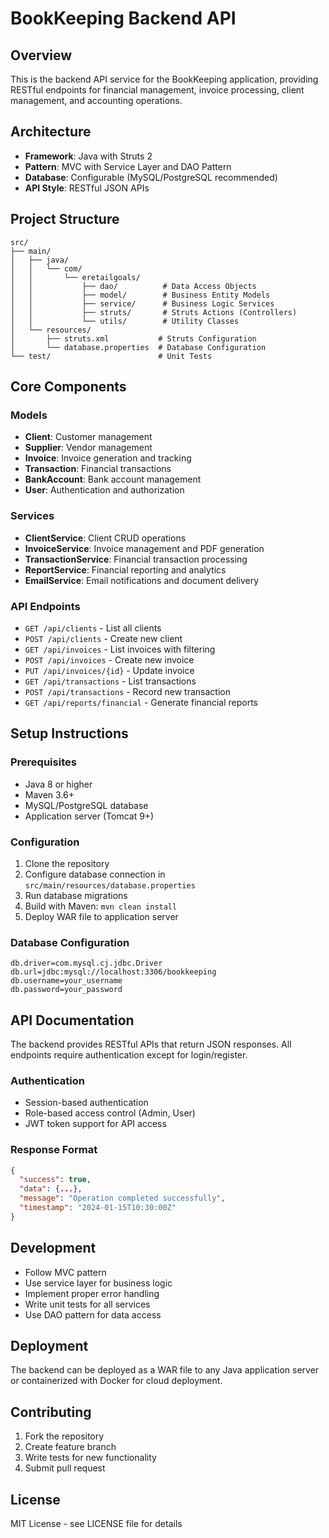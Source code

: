 # BookKeeping Backend API

## Overview
This is the backend API service for the BookKeeping application, providing RESTful endpoints for financial management, invoice processing, client management, and accounting operations.

## Architecture
- **Framework**: Java with Struts 2
- **Pattern**: MVC with Service Layer and DAO Pattern
- **Database**: Configurable (MySQL/PostgreSQL recommended)
- **API Style**: RESTful JSON APIs

## Project Structure
```
src/
├── main/
│   ├── java/
│   │   └── com/
│   │       └── eretailgoals/
│   │           ├── dao/          # Data Access Objects
│   │           ├── model/        # Business Entity Models
│   │           ├── service/      # Business Logic Services
│   │           ├── struts/       # Struts Actions (Controllers)
│   │           └── utils/        # Utility Classes
│   └── resources/
│       ├── struts.xml           # Struts Configuration
│       └── database.properties  # Database Configuration
└── test/                        # Unit Tests
```

## Core Components

### Models
- **Client**: Customer management
- **Supplier**: Vendor management  
- **Invoice**: Invoice generation and tracking
- **Transaction**: Financial transactions
- **BankAccount**: Bank account management
- **User**: Authentication and authorization

### Services
- **ClientService**: Client CRUD operations
- **InvoiceService**: Invoice management and PDF generation
- **TransactionService**: Financial transaction processing
- **ReportService**: Financial reporting and analytics
- **EmailService**: Email notifications and document delivery

### API Endpoints
- `GET /api/clients` - List all clients
- `POST /api/clients` - Create new client
- `GET /api/invoices` - List invoices with filtering
- `POST /api/invoices` - Create new invoice
- `PUT /api/invoices/{id}` - Update invoice
- `GET /api/transactions` - List transactions
- `POST /api/transactions` - Record new transaction
- `GET /api/reports/financial` - Generate financial reports

## Setup Instructions

### Prerequisites
- Java 8 or higher
- Maven 3.6+
- MySQL/PostgreSQL database
- Application server (Tomcat 9+)

### Configuration
1. Clone the repository
2. Configure database connection in `src/main/resources/database.properties`
3. Run database migrations
4. Build with Maven: `mvn clean install`
5. Deploy WAR file to application server

### Database Configuration
```properties
db.driver=com.mysql.cj.jdbc.Driver
db.url=jdbc:mysql://localhost:3306/bookkeeping
db.username=your_username
db.password=your_password
```

## API Documentation
The backend provides RESTful APIs that return JSON responses. All endpoints require authentication except for login/register.

### Authentication
- Session-based authentication
- Role-based access control (Admin, User)
- JWT token support for API access

### Response Format
```json
{
  "success": true,
  "data": {...},
  "message": "Operation completed successfully",
  "timestamp": "2024-01-15T10:30:00Z"
}
```

## Development
- Follow MVC pattern
- Use service layer for business logic
- Implement proper error handling
- Write unit tests for all services
- Use DAO pattern for data access

## Deployment
The backend can be deployed as a WAR file to any Java application server or containerized with Docker for cloud deployment.

## Contributing
1. Fork the repository
2. Create feature branch
3. Write tests for new functionality
4. Submit pull request

## License
MIT License - see LICENSE file for details